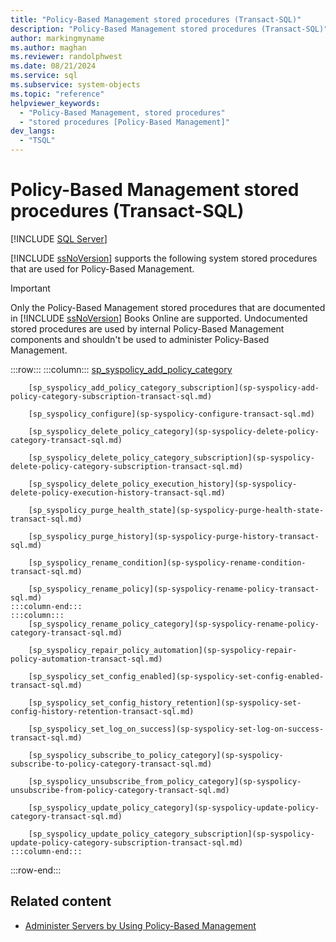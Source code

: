 ```yaml
---
title: "Policy-Based Management stored procedures (Transact-SQL)"
description: "Policy-Based Management stored procedures (Transact-SQL)"
author: markingmyname
ms.author: maghan
ms.reviewer: randolphwest
ms.date: 08/21/2024
ms.service: sql
ms.subservice: system-objects
ms.topic: "reference"
helpviewer_keywords:
  - "Policy-Based Management, stored procedures"
  - "stored procedures [Policy-Based Management]"
dev_langs:
  - "TSQL"
---
```

# Policy-Based Management stored procedures (Transact-SQL)

[!INCLUDE [SQL Server](../../includes/applies-to-version/sqlserver.md)]

[!INCLUDE [ssNoVersion](../../includes/ssnoversion-md.md)] supports the following system stored procedures that are used for Policy-Based Management.

> [!IMPORTANT]  
> Only the Policy-Based Management stored procedures that are documented in [!INCLUDE [ssNoVersion](../../includes/ssnoversion-md.md)] Books Online are supported. Undocumented stored procedures are used by internal Policy-Based Management components and shouldn't be used to administer Policy-Based Management.

:::row:::
    :::column:::
        [sp_syspolicy_add_policy_category](sp-syspolicy-add-policy-category-transact-sql.md)

        [sp_syspolicy_add_policy_category_subscription](sp-syspolicy-add-policy-category-subscription-transact-sql.md)

        [sp_syspolicy_configure](sp-syspolicy-configure-transact-sql.md)

        [sp_syspolicy_delete_policy_category](sp-syspolicy-delete-policy-category-transact-sql.md)

        [sp_syspolicy_delete_policy_category_subscription](sp-syspolicy-delete-policy-category-subscription-transact-sql.md)

        [sp_syspolicy_delete_policy_execution_history](sp-syspolicy-delete-policy-execution-history-transact-sql.md)

        [sp_syspolicy_purge_health_state](sp-syspolicy-purge-health-state-transact-sql.md)

        [sp_syspolicy_purge_history](sp-syspolicy-purge-history-transact-sql.md)

        [sp_syspolicy_rename_condition](sp-syspolicy-rename-condition-transact-sql.md)

        [sp_syspolicy_rename_policy](sp-syspolicy-rename-policy-transact-sql.md)
    :::column-end:::
    :::column:::
        [sp_syspolicy_rename_policy_category](sp-syspolicy-rename-policy-category-transact-sql.md)

        [sp_syspolicy_repair_policy_automation](sp-syspolicy-repair-policy-automation-transact-sql.md)

        [sp_syspolicy_set_config_enabled](sp-syspolicy-set-config-enabled-transact-sql.md)

        [sp_syspolicy_set_config_history_retention](sp-syspolicy-set-config-history-retention-transact-sql.md)

        [sp_syspolicy_set_log_on_success](sp-syspolicy-set-log-on-success-transact-sql.md)

        [sp_syspolicy_subscribe_to_policy_category](sp-syspolicy-subscribe-to-policy-category-transact-sql.md)

        [sp_syspolicy_unsubscribe_from_policy_category](sp-syspolicy-unsubscribe-from-policy-category-transact-sql.md)

        [sp_syspolicy_update_policy_category](sp-syspolicy-update-policy-category-transact-sql.md)

        [sp_syspolicy_update_policy_category_subscription](sp-syspolicy-update-policy-category-subscription-transact-sql.md)
    :::column-end:::
:::row-end:::

## Related content

- [Administer Servers by Using Policy-Based Management](../policy-based-management/administer-servers-by-using-policy-based-management.md)
